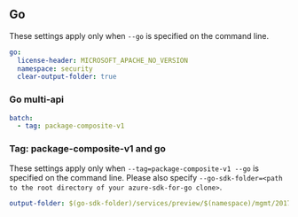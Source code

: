 ## Go

These settings apply only when `--go` is specified on the command line.

```yaml $(go)
go:
  license-header: MICROSOFT_APACHE_NO_VERSION
  namespace: security
  clear-output-folder: true
```

### Go multi-api

```yaml $(go) && $(multiapi)
batch:
  - tag: package-composite-v1
```

### Tag: package-composite-v1 and go

These settings apply only when `--tag=package-composite-v1 --go` is specified on the command line.
Please also specify `--go-sdk-folder=<path to the root directory of your azure-sdk-for-go clone>`.

```yaml $(tag) == 'package-composite-v1' && $(go)
output-folder: $(go-sdk-folder)/services/preview/$(namespace)/mgmt/2017-08-01-preview/$(namespace)
```
